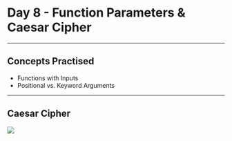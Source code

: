 # Day 8 - Function Parameters & Caesar Cipher
---
## Concepts Practised
* Functions with Inputs
* Positional vs. Keyword Arguments
---
## Caesar Cipher
![](https://user-images.githubusercontent.com/98851253/154520105-abaafffe-fbcb-4f68-bfc8-a9bea12e2bc9.gif)

